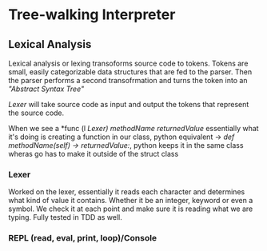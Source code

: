 # Tree-walking Interpreter #

## Lexical Analysis ## 
Lexical analysis or lexing transoforms source code to tokens. 
Tokens are small, easily categorizable data structures that are fed to the parser.
Then the parser performs a second transofrmation and turns the token into an *"Abstract Syntax Tree"*

*Lexer* will take source code as input and output the tokens that represent the source code. 

When we see a *func (l *Lexer) methodName returnedValue* essentially what it's doing is creating a function in our class, python equivalent -> *def methodName(self) -> returnedValue:*, python keeps it in the same class wheras go has to make it outside of the struct class

### Lexer ####
Worked on the lexer, essentially it reads each character and determines what kind of value it contains. Whether it be an integer, keyword or even a symbol. We check it at each point and make sure it is reading what we are typing. Fully tested in TDD as well. 

### REPL (read, eval, print, loop)/Console ### 